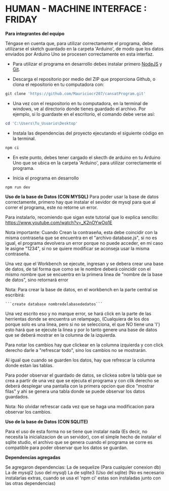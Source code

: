 # HUMAN - MACHINE INTERFACE : FRIDAY

__Para integrantes del equipo__

Téngase en cuenta que, para utilizar correctamente el programa, debe utilizarse el sketch guardado en la carpeta 'Arduino', de modo que los datos enviados por Arduino Uno se procesen correctamente en esta interfaz.

- Para utilizar el programa en desarrollo debes instalar primero [NodeJS](https://nodejs.org/es/) y [Git](https://git-scm.com/download/win).

- Descarga el repositorio por medio del ZIP que proporciona Github, o clona el repositorio en tu computadora con:
```PowerShell
git clone 'https://github.com/Mauriciocr207/cansatProgram.git'
```

- Una vez con el respositorio en tu computadora, en la terminal de windows, ve al directorio donde tienes guardado el archivo. Por ejemplo, si lo guardaste en el escritorio, el comando debe verse así:
```PowerShell
cd 'C:\Users\Tu_Usuario\Desktop'
```

- Instala las dependencias del proyecto ejecutando el siguiente código en la terminal.
``` PowerShell
npm ci
```
- En este punto, debes tener cargado el skecth de arduino en tu Arduino Uno que se ubica en la carpeta 'Arduino', para utilizar correctamente el programa.

- Inicia el programa en desarrollo
``` PowerShell
npm run dev
```
__Uso de la base de Datos (CON MYSQL)__
Para poder usar la base de datos correctamente, primero hay que instalar el sevidor de mysql para que al correr el programa, este no retorne un error.

Para instalarlo, recomiendo que sigan este tutorial que lo explica sencillo:
https://www.youtube.com/watch?v=_K2nOYwOq1E

Nota importante: Cuando Crean la contraseña, esta debe coincidir con la misma contraseña que se encuentra en el "archivo database.js", si no es igual, el programa devolvera un error porque no puede acceder, en mi caso le asigne "1234", si no se quiere modificar se aconseja usar la misma contraseña. 

Una vez que el Workbench se ejecute, ingresan y se debera crear una base de datos, de tal forma que como se le nombre deberá coincidir con el mismo nombre que se encuentra en la primera linea de "nombre de la base de datos", sino retornará error

Nota: Para crear la base de datos, en el workbench en la parte central se escribirá:
    
    ```create database nombredelabasededatos```

Una vez escrito eso y no marque error, se hará click en la parte de las herrientas donde se encuentra un relampago, (Cualquiera de los dos porque solo es una linea, pero si no se selecciona, el que NO tiene una 'I') esto hará que se ejecute la linea y por lo tanto genere una base de datos que se deberá mostrar en la columna de la izquierda.

Para notar los cambios hay que clickear en la columna izquierda y con click derecho darle a "refrescar todo", sino los cambios no se mostrarán. 

Al igual que cuando se guarden los datos, hay que refrescar la columna donde estan las tablas.

Para poder observar el guardado de datos, se clickea sobre la tabla que se crea a partir de una vez que se ejecuta el programa y con clik derecho se deberá desplegar una pantalla con la primera opcion que dice "mostrar filas" y ahi se genera una tabla donde se puede observar los datos guardados.

Nota: No olvidar refrescar cada vez que se haga una modificacion para observar los cambios.

__Uso de la base de Datos (CON SQLITE)__

Para el uso de esta forma no se tiene que instalar nada (Es decir, no necesita la inicializacion de un servidor), con el simple hecho de instalar el sqlite studio, el archivo que se genera cuando el programa se corre es compatible para poder observar que los datos se guardan. 


__Dependencias agregadas__

Se agregaron dependencias:
 La de sequelize (Para cualquier conexion db)
 La de mysql2 (uso del mysql)
 La de sqlite3 (Uso del sqlite) 
(No es necesario instalarlas extras, cuando se usa el 'npm ci' estas son instaladas junto con las otras dependencias)
